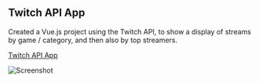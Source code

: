 ## Twitch API App

Created a Vue.js project using the Twitch API, to show a display of streams by game / category, and then also by top streamers.

<a href='https://twitch-api-app.netlify.app/' target='_blank'>Twitch API App</a>

![Screenshot](.src/assets/capture.jpg)